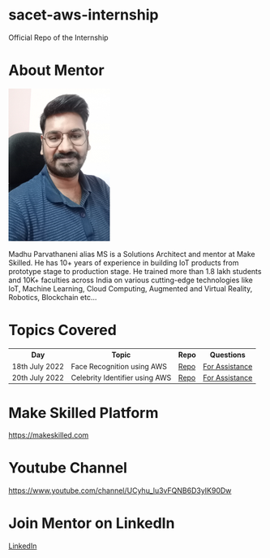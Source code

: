 # sacet-aws-internship
Official Repo of the Internship

# About Mentor
<img src="https://raw.githubusercontent.com/madblocksgit/ETAI-2021---VSSUT-11th-aug-iot-session/main/maddy.jpg" height="300" width="200" />

Madhu Parvathaneni alias MS is a Solutions Architect and mentor at Make Skilled. He has 10+ years of experience in building IoT products from prototype stage to production stage. He trained more than 1.8 lakh students and 10K+ faculties across India on various cutting-edge technologies like IoT, Machine Learning, Cloud Computing, Augmented and Virtual Reality, Robotics, Blockchain etc...

# Topics Covered
<table>
  <tr>
    <th>Day</th>
    <th>Topic</th>
    <th>Repo</th>
    <th>Questions</th>
  </tr>
  <tr>
    <td>18th July 2022</td>
    <td>Face Recognition using AWS</td>
    <td><a href="https://github.com/maddydevgits/aws-maddy-talks-episode1">Repo</td>
    <td><a href="https://t.me/+4LYDxaqsMck3ZTQ1">For Assistance</td>
  </tr>
  <tr>
    <td>20th July 2022</td>
    <td>Celebrity Identifier using AWS</td>
    <td><a href="https://github.com/maddydevgits/celebrity-face-recognition">Repo</td>
    <td><a href="https://t.me/+4LYDxaqsMck3ZTQ1">For Assistance</td>
  </tr>
</table>

# Make Skilled Platform
https://makeskilled.com

# Youtube Channel
https://www.youtube.com/channel/UCyhu_lu3vFQNB6D3yIK90Dw

# Join Mentor on LinkedIn
<a href="https://linkedin.com/in/MadhuPIoT">LinkedIn</a>
